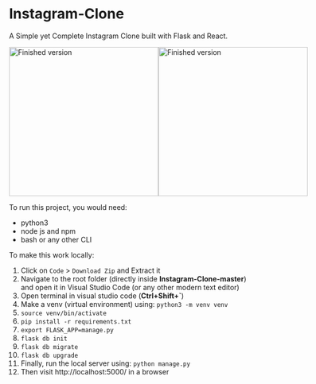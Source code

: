 # Instagram-Clone
A Simple yet Complete Instagram Clone built with Flask and React.  

<p style="display: flex;"><img src="https://i.ibb.co/zS6czd5/1.png" width="300" alt="Finished version"/> <img src="https://i.ibb.co/sWfJxmX/2.png"  width="300" alt="Finished version"/></p>

To run this project, you would need:
* python3
* node js and npm
* bash or any other CLI

To make this work locally:

1. Click on `Code` > `Download Zip` and Extract it
2. Navigate to the root folder (directly inside **Instagram-Clone-master**) and open it in Visual Studio Code (or any other modern text editor)
3. Open terminal in visual studio code (**Ctrl+Shift+\`**)
4. Make a venv (virtual environment) using:  `python3 -m venv venv`
5. `source venv/bin/activate`
6. `pip install -r requirements.txt`
7. `export FLASK_APP=manage.py`
8. `flask db init`
9. `flask db migrate`
10. `flask db upgrade`
11. Finally, run the local server using: `python manage.py`
12. Then visit http://localhost:5000/ in a browser
